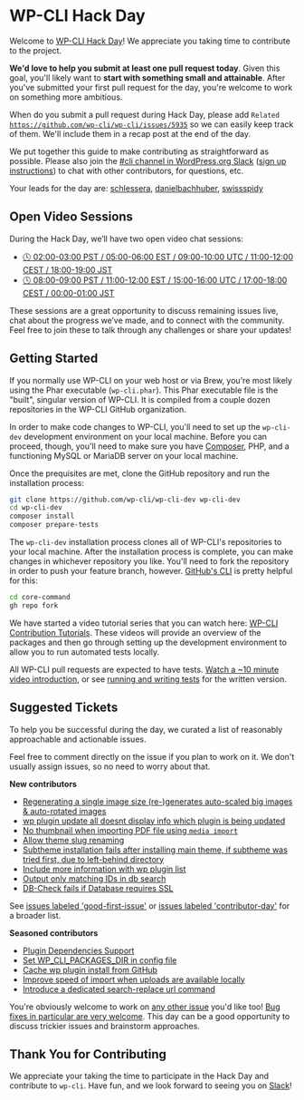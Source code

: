 # WP-CLI Hack Day

Welcome to [WP-CLI Hack Day](https://make.wordpress.org/cli/2024/04/02/save-the-date-wp-cli-hack-day-on-friday-april-26th/)! We appreciate you taking time to contribute to the project.

**We'd love to help you submit at least one pull request today**. Given this goal, you'll likely want to **start with something small and attainable**. After you've submitted your first pull request for the day, you're welcome to work on something more ambitious.

When do you submit a pull request during Hack Day, please add <code>Related https://github.com/wp-cli/wp-cli/issues/5935</code> so we can easily keep track of them. We'll include them in a recap post at the end of the day.

We put together this guide to make contributing as straightforward as possible. Please also join the [#cli channel in WordPress.org Slack](https://wordpress.slack.com/messages/C02RP4T41) ([sign up instructions](https://make.wordpress.org/chat/)) to chat with other contributors, for questions, etc.

Your leads for the day are: [schlessera](https://github.com/schlessera), [danielbachhuber](https://github.com/danielbachhuber), [swissspidy](https://github.com/swissspidy)

## Open Video Sessions

During the Hack Day, we’ll have two open video chat sessions:

- [🕓 02:00-03:00 PST / 05:00-06:00 EST / 09:00-10:00 UTC / 11:00-12:00 CEST / 18:00-19:00 JST](https://www.timeanddate.com/worldclock/fixedtime.html?iso=20240426T0900)
- [🕓 08:00-09:00 PST / 11:00-12:00 EST / 15:00-16:00 UTC / 17:00-18:00 CEST / 00:00-01:00 JST](https://www.timeanddate.com/worldclock/fixedtime.html?iso=20240426T1500)

These sessions are a great opportunity to discuss remaining issues live, chat about the progress we’ve made, and to connect with the community. Feel free to join these to talk through any challenges or share your updates!

## Getting Started

If you normally use WP-CLI on your web host or via Brew, you're most likely using the Phar executable (`wp-cli.phar`). This Phar executable file is the "built", singular version of WP-CLI. It is compiled from a couple dozen repositories in the WP-CLI GitHub organization.

In order to make code changes to WP-CLI, you'll need to set up the `wp-cli-dev` development environment on your local machine. Before you can proceed, though, you'll need to make sure you have [Composer](https://getcomposer.org/), PHP, and a functioning MySQL or MariaDB server on your local machine.

Once the prequisites are met, clone the GitHub repository and run the installation process:

```bash
git clone https://github.com/wp-cli/wp-cli-dev wp-cli-dev
cd wp-cli-dev
composer install
composer prepare-tests
```

The `wp-cli-dev` installation process clones all of WP-CLI's repositories to your local machine. After the installation process is complete, you can make changes in whichever repository you like. You'll need to fork the repository in order to push your feature branch, however. [GitHub's CLI](https://github.com/cli/cli) is pretty helpful for this:

```bash
cd core-command
gh repo fork
```

We have started a video tutorial series that you can watch here: [WP-CLI Contribution Tutorials](https://www.youtube.com/playlist?list=PL_B8Y6K6MH2d6T7pYa6dloUgk67mfBT4K). These videos will provide an overview of the packages and then go through setting up the development environment to allow you to run automated tests locally.

All WP-CLI pull requests are expected to have tests. [Watch a ~10 minute video introduction](https://github.com/wp-cli/wp-cli/issues/5858), or see [running and writing tests](https://make.wordpress.org/cli/handbook/contributions/pull-requests/#running-and-writing-tests) for the written version.

## Suggested Tickets

To help you be successful during the day, we curated a list of reasonably approachable and actionable issues.

Feel free to comment directly on the issue if you plan to work on it. We don't usually assign issues, so no need to worry about that.

**New contributors**

- [Regenerating a single image size (re-)generates auto-scaled big images & auto-rotated images](https://github.com/wp-cli/media-command/issues/196)
- [wp plugin update all doesnt display info which plugin is being updated](https://github.com/wp-cli/extension-command/issues/261)
- [No thumbnail when importing PDF file using `media import`](https://github.com/wp-cli/media-command/issues/195)
- [Allow theme slug renaming](https://github.com/wp-cli/extension-command/issues/74)
- [Subtheme installation fails after installing main theme, if subtheme was tried first, due to left-behind directory](https://github.com/wp-cli/extension-command/issues/410)
- [Include more information with wp plugin list](https://github.com/wp-cli/extension-command/issues/241)
- [Output only matching IDs in db search](https://github.com/wp-cli/db-command/issues/158)
- [DB-Check fails if Database requires SSL](https://github.com/wp-cli/config-command/issues/113)

See [issues labeled 'good-first-issue'](https://github.com/issues?q=is%3Aopen+org%3Awp-cli+is%3Aissue+sort%3Aupdated-desc+label%3Agood-first-issue+) or [issues labeled 'contributor-day'](https://github.com/issues?q=is%3Aopen+org%3Awp-cli+is%3Aissue+sort%3Aupdated-desc+label%3Acontributor-day) for a broader list.

**Seasoned contributors**

- [Plugin Dependencies Support](https://github.com/wp-cli/extension-command/issues/407)
- [Set WP_CLI_PACKAGES_DIR in config file](https://github.com/wp-cli/wp-cli/issues/5645)
- [Cache wp plugin install from GitHub](https://github.com/wp-cli/extension-command/issues/363)
- [Improve speed of import when uploads are available locally](https://github.com/wp-cli/import-command/issues/83)
- [Introduce a dedicated search-replace url command](https://github.com/wp-cli/search-replace-command/issues/186)

You're obviously welcome to work on [any other issue](https://github.com/issues?q=is%3Aopen+org%3Awp-cli+is%3Aissue+sort%3Aupdated-desc) you'd like too! [Bug fixes in particular are very welcome](https://github.com/issues?q=is%3Aopen%20org%3Awp-cli%20is%3Aissue%20sort%3Acreated-desc%20label%3Abug). This day can be a good opportunity to discuss trickier issues and brainstorm approaches.

## Thank You for Contributing

We appreciate your taking the time to participate in the Hack Day and contribute to `wp-cli`. Have fun, and we look forward to seeing you on [Slack](https://wordpress.slack.com/messages/C02RP4T41)!
